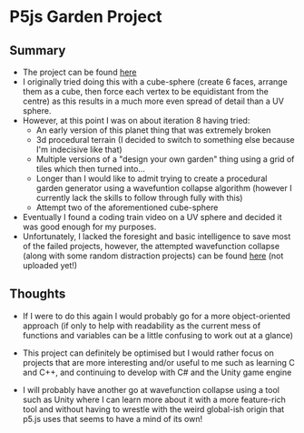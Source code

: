 # P5js Garden Project

## Summary

- The project can be found [here](https://p5.tomat05.net)
- I originally tried doing this with a cube-sphere (create 6 faces, arrange them as a cube, then force each vertex to be equidistant from the centre)
as this results in a much more even spread of detail than a UV sphere.
- However, at this point I was on about iteration 8 having tried:
    - An early version of this planet thing that was extremely broken
    - 3d procedural terrain (I decided to switch to something else because I'm indecisive like that)
    - Multiple versions of a "design your own garden" thing using a grid of tiles which then turned into...
    - Longer than I would like to admit trying to create a procedural garden generator using a wavefuntion collapse algorithm (however I currently lack the skills to follow through fully with this)
    - Attempt two of the aforementioned cube-sphere
- Eventually I found a coding train video on a UV sphere and decided it was good enough for my purposes.
- Unfortunately, I lacked the foresight and basic intelligence to save most of the failed projects, however, the attempted wavefunction collapse (along with some random distraction projects) can be found [here](https://p5.tomat05.net) (not uploaded yet!)

## Thoughts

- If I were to do this again I would probably go for a more object-oriented approach (if only to help with readability as the current mess of functions and variables can be a little confusing to work out at a glance)
- This project can definitely be optimised but I would rather focus on projects that are more interesting and/or useful to me such as learning C and C++, and continuing to develop with C# and the Unity game engine


- I will probably have another go at wavefunction collapse using a tool such as Unity where I can learn more about it with a more feature-rich tool and without having to wrestle with the weird global-ish origin that p5.js uses that seems to have a mind of its own!
